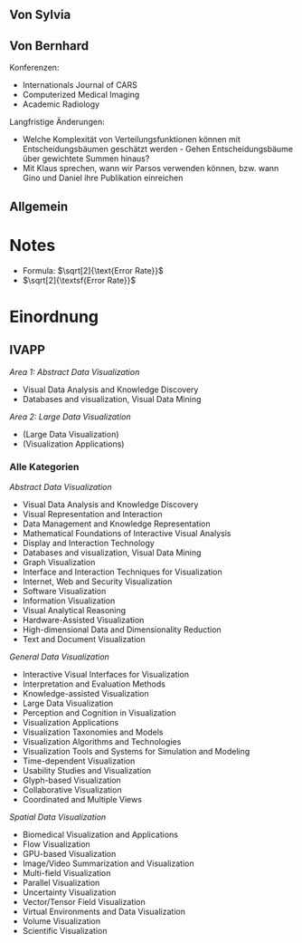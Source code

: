 ## Von Sylvia

## Von Bernhard
Konferenzen:

- Internationals Journal of CARS
- Computerized Medical Imaging
- Academic Radiology

Langfristige Änderungen:

- Welche Komplexität von Verteilungsfunktionen können mit Entscheidungsbäumen geschätzt werden - Gehen Entscheidungsbäume über gewichtete Summen hinaus?
- Mit Klaus sprechen, wann wir Parsos verwenden können, bzw. wann Gino und Daniel ihre Publikation einreichen

## Allgemein

# Notes
- Formula: $\sqrt[2]{\text{Error Rate}}$
- $\sqrt[2]{\textsf{Error Rate}}$

# Einordnung

## IVAPP

_Area 1: Abstract Data Visualization_

- Visual Data Analysis and Knowledge Discovery
- Databases and visualization, Visual Data Mining

_Area 2: Large Data Visualization_

- (Large Data Visualization)
- (Visualization Applications)

### Alle Kategorien

_Abstract Data Visualization_

- Visual Data Analysis and Knowledge Discovery
- Visual Representation and Interaction
- Data Management and Knowledge Representation
- Mathematical Foundations of Interactive Visual Analysis
- Display and Interaction Technology
- Databases and visualization, Visual Data Mining
- Graph Visualization
- Interface and Interaction Techniques for Visualization
- Internet, Web and Security Visualization
- Software Visualization
- Information Visualization
- Visual Analytical Reasoning
- Hardware-Assisted Visualization
- High-dimensional Data and Dimensionality Reduction
- Text and Document Visualization

_General Data Visualization_

- Interactive Visual Interfaces for Visualization
- Interpretation and Evaluation Methods
- Knowledge-assisted Visualization
- Large Data Visualization
- Perception and Cognition in Visualization
- Visualization Applications
- Visualization Taxonomies and Models
- Visualization Algorithms and Technologies
- Visualization Tools and Systems for Simulation and Modeling
- Time-dependent Visualization
- Usability Studies and Visualization
- Glyph-based Visualization
- Collaborative Visualization
- Coordinated and Multiple Views

_Spatial Data Visualization_

- Biomedical Visualization and Applications
- Flow Visualization
- GPU-based Visualization
- Image/Video Summarization and Visualization
- Multi-field Visualization
- Parallel Visualization
- Uncertainty Visualization
- Vector/Tensor Field Visualization
- Virtual Environments and Data Visualization
- Volume Visualization
- Scientific Visualization